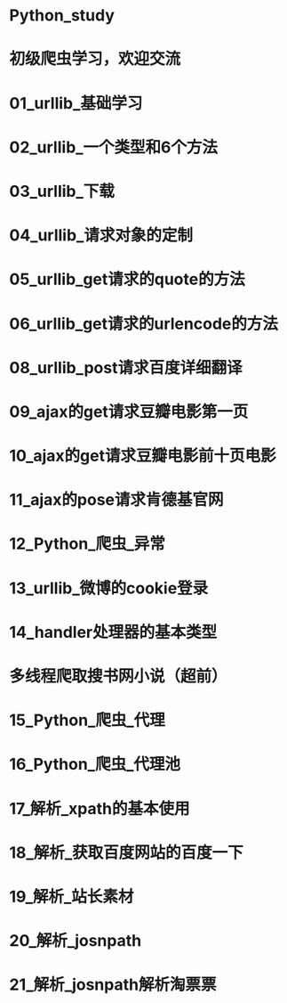 

# Python_study
# 初级爬虫学习，欢迎交流
# 01_urllib_基础学习
# 02_urllib_一个类型和6个方法
# 03_urllib_下载
# 04_urllib_请求对象的定制
# 05_urllib_get请求的quote的方法
# 06_urllib_get请求的urlencode的方法
# 08_urllib_post请求百度详细翻译
# 09_ajax的get请求豆瓣电影第一页
# 10_ajax的get请求豆瓣电影前十页电影
# 11_ajax的pose请求肯德基官网
# 12_Python_爬虫_异常
# 13_urllib_微博的cookie登录
# 14_handler处理器的基本类型
# 多线程爬取搜书网小说（超前）
# 15_Python_爬虫_代理
# 16_Python_爬虫_代理池
# 17_解析_xpath的基本使用
# 18_解析_获取百度网站的百度一下
# 19_解析_站长素材
# 20_解析_josnpath
# 21_解析_josnpath解析淘票票
